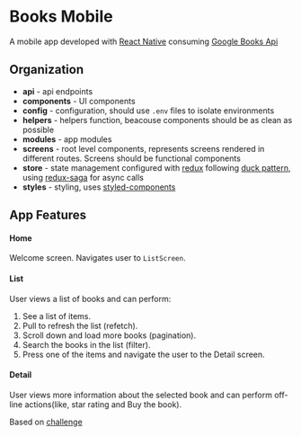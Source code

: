 # Books Mobile

A mobile app developed with [React Native](https://facebook.github.io/react-native/) consuming [Google Books Api](https://developers.google.com/books/)

## Organization

* **api** - api endpoints
* **components** - UI components
* **config** - configuration, should use `.env` files to isolate environments
* **helpers** - helpers function, beacouse components should be as clean as possible
* **modules** - app modules
* **screens** - root level components, represents screens rendered in different routes. Screens should be functional components
* **store** - state management configured with [redux](https://github.com/reduxjs/redux) following [duck pattern](https://medium.freecodecamp.org/scaling-your-redux-app-with-ducks-6115955638be), using [redux-saga](https://github.com/redux-saga/redux-saga) for async calls
* **styles** - styling, uses [styled-components](https://github.com/styled-components/styled-components)

## App Features

#### Home
Welcome screen. Navigates user to `ListScreen`.

#### List
User views a list of books and can perform:
1. See a list of items.
2. Pull to refresh the list (refetch).
3. Scroll down and load more books (pagination).
4. Search the books in the list (filter).
5. Press one of the items and navigate the user to the Detail screen.

#### Detail
User views more information about the selected book and can perform off-line actions(like, star rating and Buy the book).

Based on [challenge](https://github.com/FotonTech/Challenge-RN-ReduxSaga/blob/master/README.md)